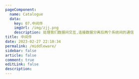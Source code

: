 ```yaml
---
pageComponent:
  name: Catalogue
  data: 
    key: 07.中间件
    imgUrl: /img/zjj.png
    description: 处理我们数据间交互,连接数据分离后两个系统间的通信
title: 中间件
date: 2023-02-27 22:10:34
permalink: /middleware/
sidebar: false
article: false
comment: true
editLink: false
description:
---
```

